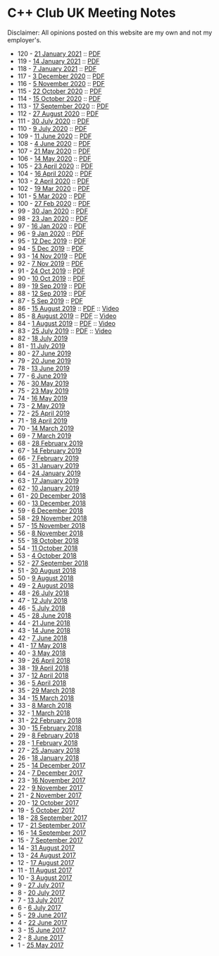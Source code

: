 # C++ Club UK Meeting Notes

Disclaimer: All opinions posted on this website are my own and not my employer's.

* 120 - [21 January 2021](CppClubUK-120-20210121.md) :: [PDF](CppClubUK-120-20210121.pdf)
* 119 - [14 January 2021](CppClubUK-119-20210114.md) :: [PDF](CppClubUK-119-20210114.pdf)
* 118 - [7 January 2021](CppClubUK-118-20210107.md) :: [PDF](CppClubUK-118-20210107.pdf)
* 117 - [3 December 2020](CppClubUK-117-20201203.md) :: [PDF](CppClubUK-117-20201203.pdf)
* 116 - [5 November 2020](CppClubUK-116-20201105.md) :: [PDF](CppClubUK-116-20201105.pdf)
* 115 - [22 October 2020](CppClubUK-115-20201022.md) :: [PDF](CppClubUK-115-20201022.pdf)
* 114 - [15 October 2020](CppClubUK-114-20201015.md) :: [PDF](CppClubUK-114-20201015.pdf)
* 113 - [17 September 2020](CppClubUK-113-20200917.md) :: [PDF](CppClubUK-113-20200917.pdf)
* 112 - [27 August 2020](CppClubUK-112-20200827.md) :: [PDF](CppClubUK-112-20200827.pdf)
* 111 - [30 July 2020](CppClubUK-111-20200730) :: [PDF](CppClubUK-111-20200730.pdf)
* 110 - [9 July 2020](CppClubUK-110-20200709) :: [PDF](CppClubUK-110-20200709.pdf)
* 109 - [11 June 2020](CppClubUK-109-20200611) :: [PDF](CppClubUK-109-20200611.pdf)
* 108 - [4 June 2020](CppClubUK-108-20200604) :: [PDF](CppClubUK-108-20200604.pdf)
* 107 - [21 May 2020](CppClubUK-107-20200521) :: [PDF](CppClubUK-107-20200521.pdf)
* 106 - [14 May 2020](CppClubUK-106-20200514) :: [PDF](CppClubUK-106-20200514.pdf)
* 105 - [23 April 2020](CppClubUK-105-20200423) :: [PDF](CppClubUK-105-20200423.pdf)
* 104 - [16 April 2020](2020-04-16) :: [PDF](2020-04-16.pdf)
* 103 - [2 April 2020](2020-04-02) :: [PDF](2020-04-02.pdf)
* 102 - [19 Mar 2020](2020-03-19) :: [PDF](2020-03-19.pdf)
* 101 - [5 Mar 2020](2020-03-05) :: [PDF](2020-03-05.pdf)
* 100 - [27 Feb 2020](2020-02-27) :: [PDF](2020-02-27.pdf)
* 99 - [30 Jan 2020](2020-01-30) :: [PDF](2020-01-30.pdf)
* 98 - [23 Jan 2020](2020-01-23) :: [PDF](2020-01-23.pdf)
* 97 - [16 Jan 2020](2020-01-16) :: [PDF](2020-01-16.pdf)
* 96 - [9 Jan 2020](2020-01-09) :: [PDF](2020-01-09.pdf)
* 95 - [12 Dec 2019](2019-12-12) :: [PDF](2019-12-12.pdf)
* 94 - [5 Dec 2019](2019-12-05) :: [PDF](2019-12-05.pdf)
* 93 - [14 Nov 2019](2019-11-14) :: [PDF](2019-11-14.pdf)
* 92 - [7 Nov 2019](2019-11-07) :: [PDF](2019-11-07.pdf)
* 91 - [24 Oct 2019](2019-10-24.html) :: [PDF](2019-10-24.pdf)
* 90 - [10 Oct 2019](2019-10-10.html) :: [PDF](2019-10-10.pdf)
* 89 - [19 Sep 2019](2019-09-19.html) :: [PDF](2019-09-19.pdf)
* 88 - [12 Sep 2019](2019-09-12.html) :: [PDF](2019-09-12.pdf)
* 87 - [5 Sep 2019](2019-09-05.html) :: [PDF](2019-09-05.pdf)
* 86 - [15 August 2019](2019-08-15.html) :: [PDF](2019-08-15.pdf) :: [Video](https://youtu.be/jAIRhp0dTKE)
* 85 - [8 August 2019](2019-08-08.html) :: [PDF](2019-08-08.pdf) :: [Video](https://youtu.be/h0QgrOhbPoA)
* 84 - [1 August 2019](2019-08-01.html) :: [PDF](2019-08-01.pdf) :: [Video](https://youtu.be/RQRY52fW5UA)
* 83 - [25 July 2019](2019-07-25.html) :: [PDF](2019-07-25.pdf) :: [Video](https://youtu.be/q07NdM6F5zc)
* 82 - [18 July 2019](2019-07-18.html)
* 81 - [11 July 2019](2019-07-11.html)
* 80 - [27 June 2019](2019-06-27.html)
* 79 - [20 June 2019](2019-06-20.html)
* 78 - [13 June 2019](2019-06-13.html)
* 77 - [6 June 2019](2019-06-06.html)
* 76 - [30 May 2019](2019-05-30.html)
* 75 - [23 May 2019](2019-05-23.html)
* 74 - [16 May 2019](2019-05-16.html)
* 73 - [2 May 2019](2019-05-02.html)
* 72 - [25 April 2019](2019-04-25.html)
* 71 - [18 April 2019](2019-04-18.html)
* 70 - [14 March 2019](2019-03-14.html)
* 69 - [7 March 2019](2019-03-07.html)
* 68 - [28 February 2019](2019-02-28.html)
* 67 - [14 February 2019](2019-02-14.html)
* 66 - [7 February 2019](2019-02-07.html)
* 65 - [31 January 2019](2019-01-31.html)
* 64 - [24 January 2019](2019-01-24.html)
* 63 - [17 January 2019](2019-01-17.html)
* 62 - [10 January 2019](2019-01-10.html)
* 61 - [20 December 2018](2018-12-20)
* 60 - [13 December 2018](2018-12-13)
* 59 - [6 December 2018](2018-12-06)
* 58 - [29 November 2018](2018-11-29)
* 57 - [15 November 2018](2018-11-15)
* 56 - [8 November 2018](2018-11-08)
* 55 - [18 October 2018](2018-10-18)
* 54 - [11 October 2018](2018-10-11)
* 53 - [4 October 2018](2018-10-04)
* 52 - [27 September 2018](2018-09-27)
* 51 - [30 August 2018](2018-08-30)
* 50 - [9 August 2018](2018-08-09)
* 49 - [2 August 2018](2018-08-02)
* 48 - [26 July 2018](2018-07-26)
* 47 - [12 July 2018](2018-07-12)
* 46 - [5 July 2018](2018-07-05)
* 45 - [28 June 2018](2018-06-28)
* 44 - [21 June 2018](2018-06-21)
* 43 - [14 June 2018](2018-06-14)
* 42 - [7 June 2018](2018-06-07)
* 41 - [17 May 2018](2018-05-17)
* 40 - [3 May 2018](2018-05-03)
* 39 - [26 April 2018](2018-04-26)
* 38 - [19 April 2018](2018-04-19)
* 37 - [12 April 2018](2018-04-12)
* 36 - [5 April 2018](2018-04-05)
* 35 - [29 March 2018](2018-03-29)
* 34 - [15 March 2018](2018-03-15)
* 33 - [8 March 2018](2018-03-08)
* 32 - [1 March 2018](2018-03-01)
* 31 - [22 February 2018](2018-02-22)
* 30 - [15 February 2018](2018-02-15)
* 29 - [8 February 2018](2018-02-08)
* 28 - [1 February 2018](2018-02-01)
* 27 - [25 January 2018](2018-01-25)
* 26 - [18 January 2018](2018-01-18)
* 25 - [14 December 2017](2017-12-14)
* 24 - [7 December 2017](2017-12-07)
* 23 - [16 November 2017](2017-11-16)
* 22 - [9 November 2017](2017-11-09)
* 21 - [2 November 2017](2017-11-02)
* 20 - [12 October 2017](2017-10-12)
* 19 - [5 October 2017](2017-10-05)
* 18 - [28 September 2017](2017-09-28)
* 17 - [21 September 2017](2017-09-21)
* 16 - [14 September 2017](2017-09-14)
* 15 - [7 September 2017](2017-09-07)
* 14 - [31 August 2017](2017-08-31)
* 13 - [24 August 2017](2017-08-24)
* 12 - [17 August 2017](2017-08-17)
* 11 - [11 August 2017](2017-08-11)
* 10 - [3 August 2017](2017-08-03)
* 9 - [27 July 2017](2017-07-27)
* 8 - [20 July 2017](2017-07-20)
* 7 - [13 July 2017](2017-07-13)
* 6 - [6 July 2017](2017-07-06)
* 5 - [29 June 2017](2017-06-29)
* 4 - [22 June 2017](2017-06-22)
* 3 - [15 June 2017](2017-06-15)
* 2 - [8 June 2017](2017-06-08)
* 1 - [25 May 2017](2017-05-25)
